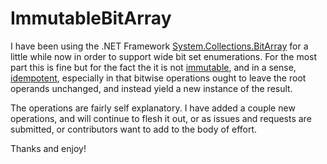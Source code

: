 # ImmutableBitArray

I have been using the .NET Framework [System.Collections.BitArray](http://msdn.microsoft.com/en-us/library/system.collections.bitarray.aspx) for a little while now in order to support wide bit set enumerations. For the most part this is fine but for the fact the it is not [immutable](http://en.wikipedia.org/wiki/Immutable_object), and in a sense, [idempotent](http://en.wikipedia.org/wiki/Idempotence), especially in that bitwise operations ought to leave the root operands unchanged, and instead yield a new instance of the result.

The operations are fairly self explanatory. I have added a couple new operations, and will continue to flesh it out, or as issues and requests are submitted, or contributors want to add to the body of effort.

Thanks and enjoy!
